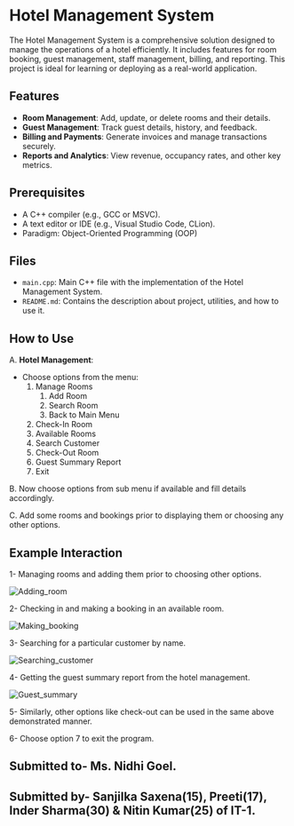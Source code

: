 # Hotel Management System

The Hotel Management System is a comprehensive solution designed to manage the operations of a hotel efficiently. It includes features for room booking, guest management, staff management, billing, and reporting. This project is ideal for learning or deploying as a real-world application.

## Features

- **Room Management**: Add, update, or delete rooms and their details.
- **Guest Management**: Track guest details, history, and feedback.
- **Billing and Payments**: Generate invoices and manage transactions securely.
- **Reports and Analytics**:  View revenue, occupancy rates, and other key metrics.

## Prerequisites

- A C++ compiler (e.g., GCC or MSVC).
- A text editor or IDE (e.g., Visual Studio Code, CLion).
- Paradigm: Object-Oriented Programming (OOP)

## Files

- `main.cpp`: Main C++ file with the implementation of the Hotel Management System.
- `README.md`: Contains the description about project, utilities, and how to use it.

## How to Use

A. **Hotel Management**:
   - Choose options from the menu:
     1. Manage Rooms
        1. Add Room
        2. Search Room
        3. Back to Main Menu
     2. Check-In Room
     3. Available Rooms
     4. Search Customer
     5. Check-Out Room
     6. Guest Summary Report
     7. Exit

B.  Now choose options from sub menu if available and fill details accordingly.

C.  Add some rooms and bookings prior to displaying them or choosing any other options.

## Example Interaction
1- Managing rooms and adding them prior to choosing other options.


![Adding_room](https://github.com/user-attachments/assets/81dbc170-cd38-4a16-b460-3bbc219f98a5)

2- Checking in and making a booking in an available room.


![Making_booking](https://github.com/user-attachments/assets/c0ff5a2b-874d-4e1f-9982-d33b0487cd8e)

3- Searching for a particular customer by name.


![Searching_customer](https://github.com/user-attachments/assets/94110649-b917-4d3f-a2a9-d0fcbf4e9894)

4- Getting the guest summary report from the hotel management.


![Guest_summary](https://github.com/user-attachments/assets/67d84990-7f61-4297-97f2-941ce01c4352)

5- Similarly, other options like check-out can be used in the same above demonstrated manner.

6- Choose option 7 to exit the program.

## Submitted to- Ms. Nidhi Goel. 
## Submitted by- Sanjilka Saxena(15), Preeti(17), Inder Sharma(30) & Nitin Kumar(25) of IT-1. 





